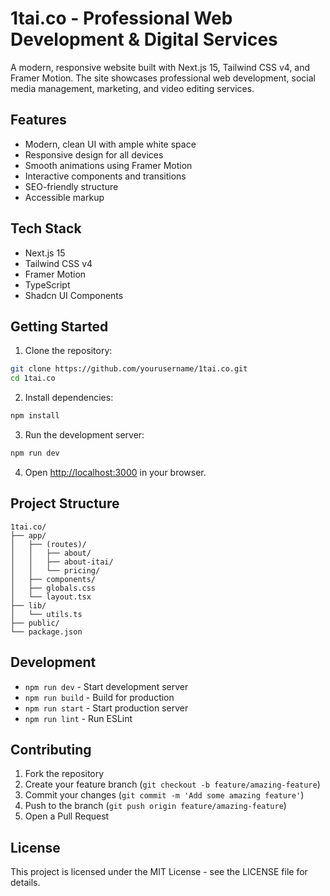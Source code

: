 # 1tai.co - Professional Web Development & Digital Services

A modern, responsive website built with Next.js 15, Tailwind CSS v4, and Framer Motion. The site showcases professional web development, social media management, marketing, and video editing services.

## Features

- Modern, clean UI with ample white space
- Responsive design for all devices
- Smooth animations using Framer Motion
- Interactive components and transitions
- SEO-friendly structure
- Accessible markup

## Tech Stack

- Next.js 15
- Tailwind CSS v4
- Framer Motion
- TypeScript
- Shadcn UI Components

## Getting Started

1. Clone the repository:
```bash
git clone https://github.com/yourusername/1tai.co.git
cd 1tai.co
```

2. Install dependencies:
```bash
npm install
```

3. Run the development server:
```bash
npm run dev
```

4. Open [http://localhost:3000](http://localhost:3000) in your browser.

## Project Structure

```
1tai.co/
├── app/
│   ├── (routes)/
│   │   ├── about/
│   │   ├── about-itai/
│   │   └── pricing/
│   ├── components/
│   ├── globals.css
│   └── layout.tsx
├── lib/
│   └── utils.ts
├── public/
└── package.json
```

## Development

- `npm run dev` - Start development server
- `npm run build` - Build for production
- `npm run start` - Start production server
- `npm run lint` - Run ESLint

## Contributing

1. Fork the repository
2. Create your feature branch (`git checkout -b feature/amazing-feature`)
3. Commit your changes (`git commit -m 'Add some amazing feature'`)
4. Push to the branch (`git push origin feature/amazing-feature`)
5. Open a Pull Request

## License

This project is licensed under the MIT License - see the LICENSE file for details.
